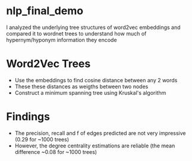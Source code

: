 # nlp_final_demo
I analyzed the underlying tree structures of word2vec embeddings and compared it to wordnet trees to understand how much of hypernym/hyponym information they encode

# Word2Vec Trees
- Use the embeddings to find cosine distance between any 2 words
- These these distances as weigths between two nodes
- Construct a minimum spanning tree using Kruskal's algorithm

# Findings
- The precision, recall and f of edges predicted are not very impressive (0.29 for ~1000 trees)
- However, the degree centrality estimations are reliable (the mean difference ~0.08 for ~1000 trees)
